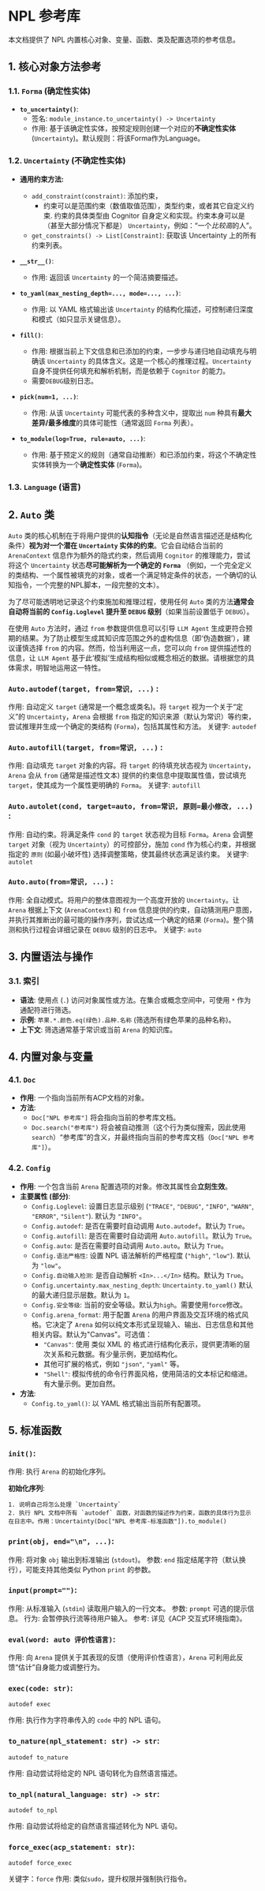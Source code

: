 # NPL 参考库
本文档提供了 NPL 内置核心对象、变量、函数、类及配置选项的参考信息。

## 1. 核心对象方法参考

### 1.1. `Forma` (确定性实体)

*   **`to_uncertainty()`**:
    *   签名: `module_instance.to_uncertainty() -> Uncertainty`
    *   作用: 基于该确定性实体，按预定规则创建一个对应的**不确定性实体** (`Uncertainty`)。默认规则：将该Forma作为Language。

### 1.2. `Uncertainty` (不确定性实体)

*   **通用约束方法:**
    - `add_constraint(constraint)`: 添加约束，
      * 约束可以是范围约束（数值取值范围），类型约束，或者其它自定义约束. 约束的具体类型由 Cognitor 自身定义和实现。约束本身可以是（甚至大部分情况下都是） `Uncertainty`，例如：“一个*比较高*的人”。
    - `get_constraints() -> List[Constraint]`: 获取该 Uncertainty 上的所有约束列表。

*   **`__str__()`**:
    *   作用: 返回该 `Uncertainty` 的一个简洁摘要描述。
*   **`to_yaml(max_nesting_depth=..., mode=..., ...)`**:
    *   作用: 以 YAML 格式输出该 `Uncertainty` 的结构化描述，可控制递归深度和模式（如只显示关键信息）。
*   **`fill()`**:
    *   作用: 根据当前上下文信息和已添加的约束，一步步与递归地自动填充与明确该 `Uncertainty` 的具体含义。这是一个核心的推理过程。`Uncertainty` 自身不提供任何填充和解析机制，而是依赖于 `Cognitor` 的能力。
    * 需要`DEBUG`级别日志。
*   **`pick(num=1, ...)`**:
    *   作用: 从该 `Uncertainty` 可能代表的多种含义中，提取出 `num` 种具有**最大差异/最多维度**的具体可能性（通常返回 `Forma` 列表）。
*   **`to_module(log=True, rule=auto, ...)`**:
    *   作用: 基于预定义的规则（通常自动推断）和已添加约束，将这个不确定性实体转换为一个**确定性实体** (`Forma`)。

### 1.3. `Language` (语言)



## 2. `Auto` 类

`Auto` 类的核心机制在于将用户提供的**认知指令**（无论是自然语言描述还是结构化条件）**视为对一个潜在 `Uncertainty` 实体的约束**。它会自动结合当前的 `ArenaContext` 信息作为额外的隐式约束，然后调用 `Cognitor` 的推理能力，尝试将这个 `Uncertainty` 状态**尽可能解析为一个确定的 `Forma`** （例如，一个完全定义的类结构、一个属性被填充的对象，或者一个满足特定条件的状态，一个确切的认知指令，一个完整的NPL脚本，一段完整的文本）。

为了尽可能透明地记录这个约束施加和推理过程，使用任何 `Auto` 类的方法**通常会自动将当前的 `Config.Loglevel` 提升至 `DEBUG` 级别**（如果当前设置低于 `DEBUG`）。

在使用 `Auto` 方法时，通过 `from` 参数提供信息可以引导 `LLM Agent` 生成更符合预期的结果。为了防止模型生成其知识库范围之外的虚构信息（即‘伪造数据’），建议谨慎选择 `from` 的内容。然而，恰当利用这一点，您可以向 `from` 提供描述性的信息，让 `LLM Agent` 基于此‘模拟’生成结构相似或概念相近的数据。请根据您的具体需求，明智地运用这一特性。

### **`Auto.autodef(target, from=常识, ...)`** :

作用: 自动定义 `target` (通常是一个概念或类名)。将 `target` 视为一个关于“定义”的 `Uncertainty`，`Arena` 会根据 `from` 指定的知识来源（默认为常识）等约束，尝试推理并生成一个确定的类结构 (`Forma`)，包括其属性和方法。
关键字: `autodef`

### **`Auto.autofill(target, from=常识, ...)`** :

作用: 自动填充 `target` 对象的内容。将 `target` 的待填充状态视为 `Uncertainty`，`Arena` 会从 `from` (通常是描述性文本) 提供的约束信息中提取属性值，尝试填充 `target`，使其成为一个属性更明确的 `Forma`。
关键字: `autofill`

### **`Auto.autolet(cond, target=auto, from=常识, 原则=最小修改, ...)`** :

作用: 自动约束。将满足条件 `cond` 的 `target` 状态视为目标 `Forma`。`Arena` 会调整 `target` 对象（视为 `Uncertainty`）的可控部分，施加 `cond` 作为核心约束，并根据指定的 `原则` (如最小破坏性) 选择调整策略，使其最终状态满足该约束。
关键字: `autolet`

### **`Auto.auto(from=常识, ...)`** :

作用: 全自动模式。将用户的整体意图视为一个高度开放的 `Uncertainty`。让 `Arena` 根据上下文 (`ArenaContext`) 和 `from` 信息提供的约束，自动猜测用户意图，并执行其推断出的最可能的操作序列，尝试达成一个确定的结果 (`Forma`)。整个猜测和执行过程会详细记录在 `DEBUG` 级别的日志中。
关键字: `auto`

## 3. 内置语法与操作

### 3.1. 索引

*   **语法**: 使用点 (`.`) 访问对象属性或方法。在集合或概念空间中，可使用 `*` 作为通配符进行筛选。
*   **示例**: `苹果.*.颜色.eq(绿色).品种.名称` (筛选所有绿色苹果的品种名称)。
*   **上下文**: 筛选通常基于常识或当前 `Arena` 的知识库。

## 4. 内置对象与变量
### 4.1. `Doc`
* **作用**: 一个指向当前所有ACP文档的对象。
* **方法**:
	* `Doc["NPL 参考库"]` 将会指向当前的参考库文档。
	* `Doc.search("参考库")` 将会被自动推测（这个行为类似搜索，因此使用`search`）“参考库”的含义，并最终指向当前的参考库文档（`Doc["NPL 参考库"]`）。

### 4.2. `Config`

*   **作用**: 一个包含当前  `Arena` 配置选项的对象。修改其属性会**立刻生效**。
*   **主要属性 (部分)**:
    *   `Config.Loglevel`: 设置日志显示级别 (`"TRACE"`, `"DEBUG"`, `"INFO"`, `"WARN"`, `"ERROR"`, `"Silent"`). 默认为 `"INFO"`。
    *   `Config.autodef`: 是否在需要时自动调用 `Auto.autodef`。默认为 `True`。
    *   `Config.autofill`: 是否在需要时自动调用 `Auto.autofill`。默认为 `True`。
    *   `Config.auto`: 是否在需要时自动调用 `Auto.auto`。默认为 `True`。
    *   `Config.语法严格性`: 设置 NPL 语法解析的严格程度 (`"high"`, `"low"`). 默认为 `"low"`。
    *   `Config.自动输入检测`: 是否自动解析 `<In>...</In>` 结构。默认为 `True`。
    *   `Config.uncertainty.max_nesting_depth`: `Uncertainty.to_yaml()` 默认的最大递归显示层数。默认为 `1`。
    *   `Config.安全等级`: 当前的安全等级。默认为`high`。需要使用`force`修改。
    *   `Config.arena_format`: 用于配置 `Arena` 的用户界面及交互环境的格式风格。它决定了 `Arena` 如何以纯文本形式呈现输入、输出、日志信息和其他相关内容。默认为"Canvas"。可选值：
	    *  `"Canvas"`: 使用 类似 XML 的 格式进行结构化表示，提供更清晰的层次关系和元数据。有少量示例，更加结构化。
	    * 其他可扩展的格式，例如 `"json"`, `"yaml"` 等。
	    *  `"Shell"`: 模拟传统的命令行界面风格，使用简洁的文本标记和缩进。有大量示例。更加自然。
*   **方法**:
    *   `Config.to_yaml()`: 以 YAML 格式输出当前所有配置项。

## 5. 标准函数

### **`init()`**:

作用: 执行 `Arena` 的初始化序列。

**初始化序列**:
```npl
1. 说明自己将怎么处理 `Uncertainty`
2. 执行 NPL 文档中所有 `autodef` 函数，对函数的描述作为约束，函数的具体行为显示在日志中。作用：Uncertainty(Doc["NPL 参考库-标准函数"]).to_module()
```

### **`print(obj, end="\n", ...)`**:

作用: 将对象 `obj` 输出到标准输出 (`stdout`)。
参数: `end` 指定结尾字符（默认换行），可能支持其他类似 Python `print` 的参数。

### **`input(prompt="")`**:

作用: 从标准输入 (`stdin`) 读取用户输入的一行文本。
参数: `prompt` 可选的提示信息。
行为: 会暂停执行流等待用户输入。
参考: 详见《ACP 交互式环境指南》。

### **`eval(word: auto 评价性语言)`**:

作用: 向 `Arena` 提供关于其表现的反馈（使用评价性语言），`Arena` 可利用此反馈“估计”自身能力或调整行为。

### **`exec(code: str)`**:

`autodef exec`

作用: 执行作为字符串传入的 `code` 中的 NPL 语句。

### **`to_nature(npl_statement: str) -> str`**:

`autodef to_nature`

作用: 自动尝试将给定的 NPL 语句转化为自然语言描述。

### **`to_npl(natural_language: str) -> str`**:

`autodef to_npl`

作用: 自动尝试将给定的自然语言描述转化为 NPL 语句。

### **`force_exec(acp_statement: str)`**:

`autodef force_exec`

关键字：`force`
作用: 类似`sudo`，提升权限并强制执行指令。